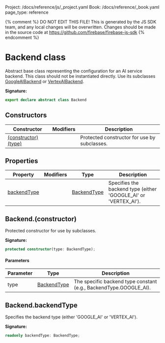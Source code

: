 Project: /docs/reference/js/_project.yaml
Book: /docs/reference/_book.yaml
page_type: reference

{% comment %}
DO NOT EDIT THIS FILE!
This is generated by the JS SDK team, and any local changes will be
overwritten. Changes should be made in the source code at
https://github.com/firebase/firebase-js-sdk
{% endcomment %}

# Backend class
Abstract base class representing the configuration for an AI service backend. This class should not be instantiated directly. Use its subclasses [GoogleAIBackend](./vertexai.googleaibackend.md#googleaibackend_class) or [VertexAIBackend](./vertexai.vertexaibackend.md#vertexaibackend_class)<!-- -->.

<b>Signature:</b>

```typescript
export declare abstract class Backend 
```

## Constructors

|  Constructor | Modifiers | Description |
|  --- | --- | --- |
|  [(constructor)(type)](./vertexai.backend.md#backendconstructor) |  | Protected constructor for use by subclasses. |

## Properties

|  Property | Modifiers | Type | Description |
|  --- | --- | --- | --- |
|  [backendType](./vertexai.backend.md#backendbackendtype) |  | [BackendType](./vertexai.md#backendtype) | Specifies the backend type (either 'GOOGLE\_AI' or 'VERTEX\_AI'). |

## Backend.(constructor)

Protected constructor for use by subclasses.

<b>Signature:</b>

```typescript
protected constructor(type: BackendType);
```

#### Parameters

|  Parameter | Type | Description |
|  --- | --- | --- |
|  type | [BackendType](./vertexai.md#backendtype) | The specific backend type constant (e.g., BackendType.GOOGLE\_AI). |

## Backend.backendType

Specifies the backend type (either 'GOOGLE\_AI' or 'VERTEX\_AI').

<b>Signature:</b>

```typescript
readonly backendType: BackendType;
```
